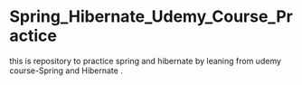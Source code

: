 # Spring_Hibernate_Udemy_Course_Practice
this is repository to practice spring and hibernate by leaning from udemy course-Spring and Hibernate . 
